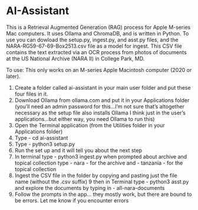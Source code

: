 # AI-Assistant
This is a Retrieval Augmented Generation (RAG) process for Apple M-series Mac computers. It uses Ollama and ChromaDB, and is written in Python.
To use you can dowload the setup.py, ingest.py, and asst.py files, and the NARA-RG59-67-69-Box2513.csv file as a model for ingest. This CSV file contains the text extracted via an OCR process from photos of documents at the US National Archive (NARA II) in College Park, MD. 

To use: This only works on an M-series Apple Macintosh computer (2020 or later). 

1. Create a folder called ai-assistant in your main user folder and put these four files in it. 
2. Download Ollama from ollama.com and put it in your Applications folder (you’ll need an admin password for this…I’m not sure that’s altogether necessary as the setup file also installs Ollama I think just in the user’s applications…but either way, you need Ollama to run this)
3. Open the Terminal application (from the Utilities folder in your Applications folder)
4. Type - cd ai-assistant
5. Type - python3 setup.py
6. Run the set up and it will tell you about the next step
7. In terminal type - python3 ingest.py when prompted about archive and topical collection type - nara - for the archive and - tanzania - for the topical collection
8. Ingest the CSV file in the folder by copying and pasting just the file name (without the .csv suffix)
9 then in Terminal type - python3 asst.py and explore the documents by typing in - all-nara-documents
10. Follow the prompts in the app… they mostly work, but there are bound to be errors. Let me know if you encounter errors

